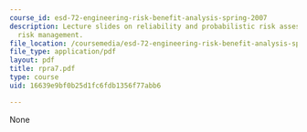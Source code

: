 ```yaml
---
course_id: esd-72-engineering-risk-benefit-analysis-spring-2007
description: Lecture slides on reliability and probabilistic risk assessment, and
  risk management.
file_location: /coursemedia/esd-72-engineering-risk-benefit-analysis-spring-2007/16639e9bf0b25d1fc6fdb1356f77abb6_rpra7.pdf
file_type: application/pdf
layout: pdf
title: rpra7.pdf
type: course
uid: 16639e9bf0b25d1fc6fdb1356f77abb6

---
```

None